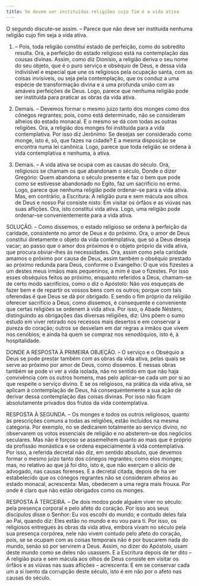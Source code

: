 ```yaml
---
title: Se devem ser instituídas religiões cujo fim é a vida ativa
---
```


O segundo discute–se assim. – Parece que não deve ser instituída nenhuma religião cujo fim seja a vida ativa.  

1. – Pois, toda religião constitui estado de perfeição, como do sobredito resulta. Ora, a perfeição do estado religioso está na contemplação das cousas divinas. Assim, como diz Dionísio, a religião deriva o seu nome do seu objeto, que é o puro serviço e obséquio de Deus, e dessa vida indivisível e especial que une os religiosos pela ocupação santa, com as coisas invisíveis, ou seja pela contemplação, que os conduz a uma espécie de transformação divina e a uma profunda união com as amáveis perfeições de Deus. Logo, parece que nenhuma religião pode ser instituída para praticar as obras da vida ativa.  

2. Demais. – Devemos formar o mesmo juízo tanto dos monges como dos cônegos regrantes; pois, como está determinado, não se consideram alheios do estado monacal. E o mesmo se dá com todas as outras religiões. Ora, a religião dos monges foi instituída para a vida contemplativa. Por isso diz Jerônimo: Se desejas ser considerado como monge, isto é, só, que fazes na cidade? E a mesma disposição se encontra numa lei canônica. Logo, parece que toda religião se ordena à vida contemplativa e nenhuma, à ativa.  

3. Demais. – A vida ativa se ocupa com as causas do século. Ora, religiosos se chamam os que abandonam o século, Donde o dizer Gregório: Quem abandona o século presente e faz o bem que pode como se estivesse abandonado no Egito, faz um sacrifício no ermo. Logo, parece que nenhuma religião pode ordenar–se para a vida ativa.  Mas, em contrário, a Escritura: A religião pura e sem mácula aos olhos de Deus e nosso Pai consiste nisto: Em visitar os órfãos e as viúvas nas suas aflições. Ora, isto constitui vida ativa. Logo, uma religião pode ordenar–se convenientemente para a vida ativa.  

SOLUÇÃO. – Como dissemos, o estado religioso se ordena à perfeição da caridade, consistente no amor de Deus e do próximo. Ora, o amor de Deus constitui diretamente o objeto da vida contemplativa, que só a Deus deseja vacar; ao passo que o amor dos próximos é o objeto próprio da vida ativa, que procura obviar–lhes às necessidades. Ora, assim como pela caridade amamos o próximo por causa de Deus, assim também o obséquio prestado ao próximo redunda para Deus, conforme o Evangelho: O que vós fizestes a um destes meus irmãos mais pequeninos, a mim é que o fizestes. Por isso esses obséquios feitos ao próximo, enquanto referidos a Deus, chamam–se de certo modo sacrifícios, como o diz o Apóstolo: Não vos esqueçais de fazer bem e de repartir os vossos bens com os outros; porque com tais oferendas é que Deus se dá por obrigado. E sendo o fim próprio da religião oferecer sacrifício a Deus, como dissemos, é consequente e conveniente que certas religiões se ordenem à vida ativa. Por isso, o Abade Néstero, distinguindo as obrigações das diversas religiões, diz: Uns põem o sumo estudo em viver retirado nos recessos mais desertos e em conservar a pureza do coração; outros se desvelam em dar regras a irmãos que vivem nos cenóbios; e ainda há quem se compraz nos xenodóquios, isto é, à hospitalidade.  

DONDE A RESPOSTA À PRIMEIRA OBJEÇÃO. – O serviço e o Obséquio a Deus se pode prestar também com as obras da vida ativa, pelas quais se serve ao próximo por amor de Deus, como dissemos. E nessas obras também se pode vi ver a vida isolada, não no sentido em que não haja convivência com os outros homens, mas pelo aplicar–se cada um por si ao que respeite o serviço divino. E se os religiosos, na prática da vida ativa, se aplicam à contemplação de Deus, há consequentemente a sua ação de derivar dessa contemplação das coisas divinas. Por isso não ficam absolutamente privados dos frutos da vida contemplativa.  

RESPOSTA À SEGUNDA. – Os monges e todos os outros religiosos, quanto às prescrições comuns a todas as religiões, estão incluídos na mesma categoria. Por exemplo, no se dedicarem totalmente ao serviço divino, no observarem os votos essenciais de religião e no absterem–se dos negócios seculares. Mas não é forçoso se assemelhem quanto ao mais que é próprio da profissão monástica e se ordena especialmente à vida contemplativa. Por isso, a referida decretal não diz, em sentido absoluto, que devemos formar o mesmo juízo tanto dos cónegos regrantes; como elos monges; mas, no relativo ao que já foi dito, isto é, que não exerçam o alicio de advogado, nas causas forenses. E a decretal citada, depois de ha ver estabelecido que os cónegos regrantes não se consideram alheios ao estado monacal, acrescenta: Mas, obedecem a uma regra mais frouxa. Por onde é claro que não estão obrigados como os monges.  

RESPOSTA À TERCEIRA. – De dois modos pode alguém viver no século: pela presença corporal e pelo afeto do coração. Por isso aos seus discípulos disse o Senhor: Eu vos escolhi do mundo; e contudo deles fala ao Pai, quando diz: Eles estão no mundo e eu vou para ti. Por isso, os religiosos entregues às obras da vida ativa, embora vivam no século pela sua presença corpórea, nele não vivem contudo pelo afeto do coração, pois, se se ocupam com as coisas temporais não é por buscarem nada do mundo, senão só por servirem a Deus. Assim, no dizer do Apóstolo, usam deste mundo como se deles não usassem. E a Escritura depois de ter dito – A religião pura e sem mácula aos olhos de Deus consiste em visitar os órfãos e as viúvas nas suas aflições – acrescenta: E em se conservar cada um a si isento da corrupção deste século, isto é em não por o afeto nas causas do século.